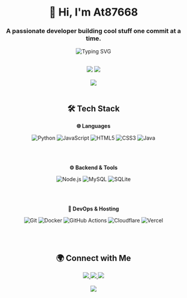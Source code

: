 <h1 align="center">👋 Hi, I'm At87668</h1>
<h3 align="center">A passionate developer building cool stuff one commit at a time.</h3>

<p align="center">
  <img src="https://readme-typing-svg.demolab.com?font=Fira+Code&size=20&duration=4000&pause=1000&color=58A6FF&center=true&vCenter=true&width=600&lines=Crafting+code+with+purpose.;Building+the+future+with+tech." alt="Typing SVG" />
</p>

<br />

<div align="center">
  <img src="https://github-readme-stats.vercel.app/api?username=At87668&count_private=true&include_all_commits=true&show_icons=true"/>
  <img src="https://github-readme-stats.vercel.app/api/top-langs/?username=At87668&layout=compact" />
</div>


<br />

<div align="center">
  <img src="https://capsule-render.vercel.app/api?type=waving&color=gradient&height=100&section=header" />
</div>

<br />

<div align="center">
  <h2>🛠️ Tech Stack</h2>

  <p><strong>🌐 Languages</strong></p>
  <img src="https://img.shields.io/badge/Python-3776AB?style=for-the-badge&logo=python&logoColor=white" alt="Python">
  <img src="https://img.shields.io/badge/JavaScript-F7DF1E?style=for-the-badge&logo=javascript&logoColor=black" alt="JavaScript">
  <img src="https://img.shields.io/badge/HTML5-E34F26?style=for-the-badge&logo=html5&logoColor=white" alt="HTML5">
  <img src="https://img.shields.io/badge/CSS3-1572B6?style=for-the-badge&logo=css3&logoColor=white" alt="CSS3">
  <img src="https://img.shields.io/badge/Java-ED8B00?style=for-the-badge&logo=openjdk&logoColor=white" alt="Java">

  <br><br>

  <p><strong>⚙️ Backend & Tools</strong></p>
  <img src="https://img.shields.io/badge/Node.js-339933?style=for-the-badge&logo=nodedotjs&logoColor=white" alt="Node.js">
  <img src="https://img.shields.io/badge/MySQL-005C84?style=for-the-badge&logo=mysql&logoColor=white" alt="MySQL">
  <img src="https://img.shields.io/badge/SQLite-003B57?style=for-the-badge&logo=sqlite&logoColor=white" alt="SQLite">

  <br><br>

  <p><strong>🚀 DevOps & Hosting</strong></p>
  <img src="https://img.shields.io/badge/Git-F05032?style=for-the-badge&logo=git&logoColor=white" alt="Git">
  <img src="https://img.shields.io/badge/Docker-2496ED?style=for-the-badge&logo=docker&logoColor=white" alt="Docker">
  <img src="https://img.shields.io/badge/GitHub_Actions-2088FF?style=for-the-badge&logo=github-actions&logoColor=white" alt="GitHub Actions">
  <img src="https://img.shields.io/badge/Cloudflare-F38020?style=for-the-badge&logo=cloudflare&logoColor=white" alt="Cloudflare">
  <img src="https://img.shields.io/badge/Vercel-000000?style=for-the-badge&logo=vercel&logoColor=white" alt="Vercel">

  <br><br>
</div>

<h2 align="center">🌍 Connect with Me</h2>
<div align="center">
  <a href="https://twitter.com/yourhandle " target="_blank">
    <img src="https://img.shields.io/badge/Twitter-1DA1F2?style=for-the-badge&logo=twitter&logoColor=white" />
  </a>
  <a href="https://linkedin.com/in/yourprofile " target="_blank">
    <img src="https://img.shields.io/badge/LinkedIn-0A66C2?style=for-the-badge&logo=linkedin&logoColor=white" />
  </a>
  <a href="mailto:youremail@example.com">
    <img src="https://img.shields.io/badge/Email-D14836?style=for-the-badge&logo=gmail&logoColor=white" />
  </a>
</div>

<br />

<div align="center">
  <img src="https://capsule-render.vercel.app/api?type=waving&color=gradient&height=100&section=footer" />
</div>